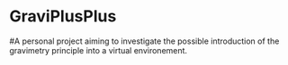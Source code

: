 # GraviPlusPlus
 
#A personal project aiming to investigate the possible introduction of the gravimetry principle into a virtual environement. 

